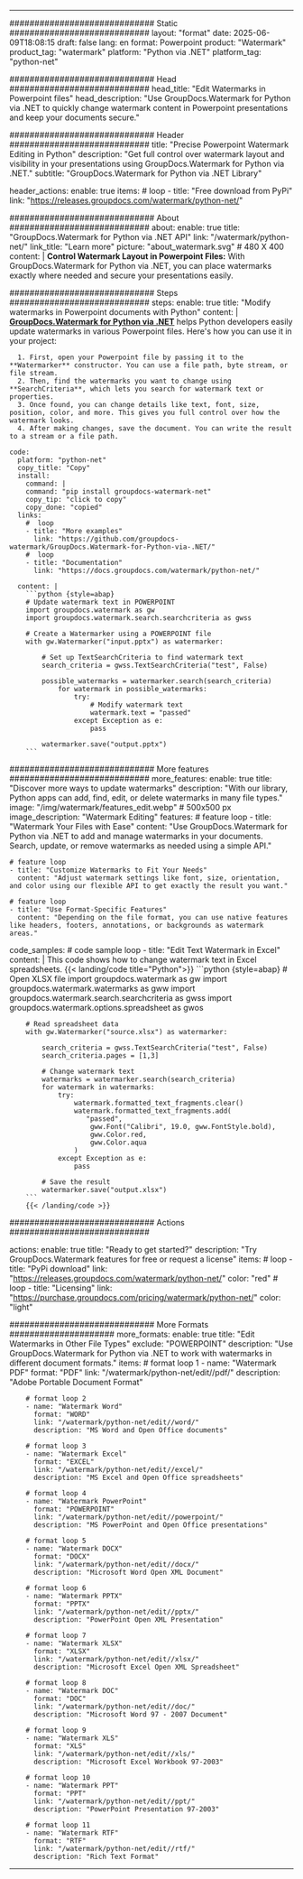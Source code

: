 
---
############################# Static ############################
layout: "format"
date:  2025-06-09T18:08:15
draft: false
lang: en
format: Powerpoint
product: "Watermark"
product_tag: "watermark"
platform: "Python via .NET"
platform_tag: "python-net"

############################# Head ############################
head_title: "Edit Watermarks in Powerpoint files"
head_description: "Use GroupDocs.Watermark for Python via .NET to quickly change watermark content in Powerpoint presentations and keep your documents secure."

############################# Header ############################
title: "Precise Powerpoint Watermark Editing in Python" 
description: "Get full control over watermark layout and visibility in your presentations using GroupDocs.Watermark for Python via .NET."
subtitle: "GroupDocs.Watermark for Python via .NET Library" 

header_actions:
  enable: true
  items:
    #  loop
    - title: "Free download from PyPi"
      link: "https://releases.groupdocs.com/watermark/python-net/"
      
############################# About ############################
about:
    enable: true
    title: "GroupDocs.Watermark for Python via .NET API"
    link: "/watermark/python-net/"
    link_title: "Learn more"
    picture: "about_watermark.svg" # 480 X 400
    content: |
       **Control Watermark Layout in Powerpoint Files:** With GroupDocs.Watermark for Python via .NET, you can place watermarks exactly where needed and secure your presentations easily.

############################# Steps ############################
steps:
    enable: true
    title: "Modify watermarks in Powerpoint documents with Python"
    content: |
      **[GroupDocs.Watermark for Python via .NET](https://products.groupdocs.com/watermark/python-net/)** helps Python developers easily update watermarks in various Powerpoint files. Here's how you can use it in your project:
      
      1. First, open your Powerpoint file by passing it to the **Watermarker** constructor. You can use a file path, byte stream, or file stream.
      2. Then, find the watermarks you want to change using **SearchCriteria**, which lets you search for watermark text or properties.
      3. Once found, you can change details like text, font, size, position, color, and more. This gives you full control over how the watermark looks.
      4. After making changes, save the document. You can write the result to a stream or a file path.
   
    code:
      platform: "python-net"
      copy_title: "Copy"
      install:
        command: |
        command: "pip install groupdocs-watermark-net"
        copy_tip: "click to copy"
        copy_done: "copied"
      links:
        #  loop
        - title: "More examples"
          link: "https://github.com/groupdocs-watermark/GroupDocs.Watermark-for-Python-via-.NET/"
        #  loop
        - title: "Documentation"
          link: "https://docs.groupdocs.com/watermark/python-net/"
          
      content: |
        ```python {style=abap}
        # Update watermark text in POWERPOINT
        import groupdocs.watermark as gw
        import groupdocs.watermark.search.searchcriteria as gwss

        # Create a Watermarker using a POWERPOINT file
        with gw.Watermarker("input.pptx") as watermarker:

            # Set up TextSearchCriteria to find watermark text
            search_criteria = gwss.TextSearchCriteria("test", False)

            possible_watermarks = watermarker.search(search_criteria)
                for watermark in possible_watermarks:
                    try:
                        # Modify watermark text
                        watermark.text = "passed"
                    except Exception as e:
                        pass
            
            watermarker.save("output.pptx")
        ```            

############################# More features ############################
more_features:
  enable: true
  title: "Discover more ways to update watermarks"
  description: "With our library, Python apps can add, find, edit, or delete watermarks in many file types."
  image: "/img/watermark/features_edit.webp" # 500x500 px
  image_description: "Watermark Editing"
  features:
    # feature loop
    - title: "Watermark Your Files with Ease"
      content: "Use GroupDocs.Watermark for Python via .NET to add and manage watermarks in your documents. Search, update, or remove watermarks as needed using a simple API."

    # feature loop
    - title: "Customize Watermarks to Fit Your Needs"
      content: "Adjust watermark settings like font, size, orientation, and color using our flexible API to get exactly the result you want."

    # feature loop
    - title: "Use Format-Specific Features"
      content: "Depending on the file format, you can use native features like headers, footers, annotations, or backgrounds as watermark areas."
      
  code_samples:
    # code sample loop
    - title: "Edit Text Watermark in Excel"
      content: |
        This code shows how to change watermark text in Excel spreadsheets.
        {{< landing/code title="Python">}}
        ```python {style=abap}
        # Open XLSX file
        import groupdocs.watermark as gw
        import groupdocs.watermark.watermarks as gww
        import groupdocs.watermark.search.searchcriteria as gwss
        import groupdocs.watermark.options.spreadsheet as gwos

        # Read spreadsheet data
        with gw.Watermarker("source.xlsx") as watermarker:

            search_criteria = gwss.TextSearchCriteria("test", False)
            search_criteria.pages = [1,3]

            # Change watermark text
            watermarks = watermarker.search(search_criteria)
            for watermark in watermarks:
                try:
                    watermark.formatted_text_fragments.clear()
                    watermark.formatted_text_fragments.add(
                       "passed", 
                        gww.Font("Calibri", 19.0, gww.FontStyle.bold), 
                        gww.Color.red, 
                        gww.Color.aqua
                    )
                except Exception as e:
                    pass
        
            # Save the result
            watermarker.save("output.xlsx")
        ```
        {{< /landing/code >}}


############################# Actions ############################

actions:
  enable: true
  title: "Ready to get started?"
  description: "Try GroupDocs.Watermark features for free or request a license"
  items:
    #  loop
    - title: "PyPi download"
      link: "https://releases.groupdocs.com/watermark/python-net/"
      color: "red"
        #  loop
    - title: "Licensing"
      link: "https://purchase.groupdocs.com/pricing/watermark/python-net/"
      color: "light"


############################# More Formats #####################
more_formats:
    enable: true
    title: "Edit Watermarks in Other File Types"
    exclude: "POWERPOINT"
    description: "Use GroupDocs.Watermark for Python via .NET to work with watermarks in different document formats."
    items: 
        # format loop 1
        - name: "Watermark PDF"
          format: "PDF"
          link: "/watermark/python-net/edit//pdf/"
          description: "Adobe Portable Document Format"

        # format loop 2
        - name: "Watermark Word"
          format: "WORD"
          link: "/watermark/python-net/edit//word/"
          description: "MS Word and Open Office documents"
          
        # format loop 3
        - name: "Watermark Excel"
          format: "EXCEL"
          link: "/watermark/python-net/edit//excel/"
          description: "MS Excel and Open Office spreadsheets"

        # format loop 4
        - name: "Watermark PowerPoint"
          format: "POWERPOINT"
          link: "/watermark/python-net/edit//powerpoint/"
          description: "MS PowerPoint and Open Office presentations"

        # format loop 5
        - name: "Watermark DOCX"
          format: "DOCX"
          link: "/watermark/python-net/edit//docx/"
          description: "Microsoft Word Open XML Document"
          
        # format loop 6
        - name: "Watermark PPTX"
          format: "PPTX"
          link: "/watermark/python-net/edit//pptx/"
          description: "PowerPoint Open XML Presentation"
          
        # format loop 7
        - name: "Watermark XLSX"
          format: "XLSX"
          link: "/watermark/python-net/edit//xlsx/"
          description: "Microsoft Excel Open XML Spreadsheet"

        # format loop 8
        - name: "Watermark DOC"
          format: "DOC"
          link: "/watermark/python-net/edit//doc/"
          description: "Microsoft Word 97 - 2007 Document"

        # format loop 9
        - name: "Watermark XLS"
          format: "XLS"
          link: "/watermark/python-net/edit//xls/"
          description: "Microsoft Excel Workbook 97-2003"

        # format loop 10
        - name: "Watermark PPT"
          format: "PPT"
          link: "/watermark/python-net/edit//ppt/"
          description: "PowerPoint Presentation 97-2003"

        # format loop 11
        - name: "Watermark RTF"
          format: "RTF"
          link: "/watermark/python-net/edit//rtf/"
          description: "Rich Text Format"

---